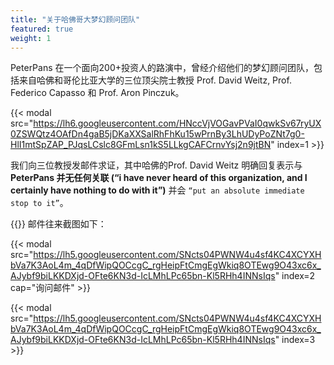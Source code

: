 ```yaml
---
title: "关于哈佛哥大梦幻顾问团队"
featured: true
weight: 1
---
```


PeterPans 在一个面向200+投资人的路演中，曾经介绍他们的梦幻顾问团队，包括来自哈佛和哥伦比亚大学的三位顶尖院士教授 Prof. David Weitz, Prof. Federico Capasso 和 Prof. Aron Pinczuk。

{{< modal src="https://lh6.googleusercontent.com/HNccVjVOGavPVaI0qwkSv67ryUX0ZSWQtz4OAfDn4gaB5jDKaXXSalRhFhKu15wPrnBy3LhUDyPoZNt7g0-HlI1mtSpZAP_PJqsLCslc8GFmLsn1kS5LLkgCAFCrnvYsj2n9jtBN" index=1 >}}

我们向三位教授发邮件求证，其中哈佛的Prof. David Weitz 明确回复表示与**PeterPans 并无任何关联 (“i have never heard of this organization, and I certainly have nothing to do with it”)** 并会 `“put an absolute immediate stop to it”`。

{{<modal src="https://lh5.googleusercontent.com/SNcts04PWNW4u4sf4KC4XCYXHbVa7K3AoL4m_4qDfWipQOCcgC_rgHeipFtCmgEgWkiq8OTEwg9O43xc6x_AJybf9biLKKDXjd-OFte6KN3d-IcLMhLPc65bn-Kl5RHh4INNsIqs" index=2 cap="邮件往来截图" >}}
邮件往来截图如下：

{{< modal src="https://lh5.googleusercontent.com/SNcts04PWNW4u4sf4KC4XCYXHbVa7K3AoL4m_4qDfWipQOCcgC_rgHeipFtCmgEgWkiq8OTEwg9O43xc6x_AJybf9biLKKDXjd-OFte6KN3d-IcLMhLPc65bn-Kl5RHh4INNsIqs" index=2 cap="询问邮件" >}}

{{< modal src="https://lh5.googleusercontent.com/SNcts04PWNW4u4sf4KC4XCYXHbVa7K3AoL4m_4qDfWipQOCcgC_rgHeipFtCmgEgWkiq8OTEwg9O43xc6x_AJybf9biLKKDXjd-OFte6KN3d-IcLMhLPc65bn-Kl5RHh4INNsIqs" index=3 >}}
